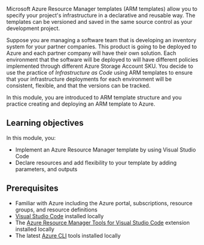 Microsoft Azure Resource Manager templates (ARM templates) allow you to specify your project's infrastructure in a declarative and reusable way. The templates can be versioned and saved in the same source control as your development project.

Suppose you are managing a software team that is developing an inventory system for your partner companies. This product is going to be deployed to Azure and each partner company will have their own solution. Each environment that the software will be deployed to will have different policies implemented through different Azure Storage Account SKU. You decide to use the practice of *Infrastructure as Code* using ARM templates to ensure that your infrastructure deployments for each environment will be consistent, flexible, and that the versions can be tracked.

In this module, you are introduced to ARM template structure and you practice creating and deploying an ARM template to Azure.

## Learning objectives

In this module, you:

- Implement an Azure Resource Manager template by using Visual Studio Code
- Declare resources and add flexibility to your template by adding parameters, and outputs

## Prerequisites

- Familiar with Azure including the Azure portal, subscriptions, resource groups, and resource definitions
- [Visual Studio Code](https://code.visualstudio.com?azure-portal=true) installed locally
- The [Azure Resource Manager Tools for Visual Studio Code](https://marketplace.visualstudio.com/items?itemName=msazurermtools.azurerm-vscode-tools&azure-portal=true) extension installed locally
- The latest [Azure CLI](https://docs.microsoft.com/cli/azure/install-azure-cli?view=azure-cli-latest&azure-portal=true) tools installed locally
